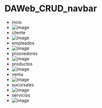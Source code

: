 # DAWeb_CRUD_navbar
- incio
- ![image](https://github.com/user-attachments/assets/67186524-6ac6-4eb8-9a1e-204f12fe6c59)
- cliente
- ![image](https://github.com/user-attachments/assets/a0829ee6-e249-4aec-b965-148cd906681c)
- empleados
- ![image](https://github.com/user-attachments/assets/7628fa0f-327b-4ff6-867f-eae3b5d5246c)
- proovedores
- ![image](https://github.com/user-attachments/assets/95b0c101-d647-445d-8885-4082f6223765)
- productos
- ![image](https://github.com/user-attachments/assets/4d79fe18-fb0a-4cd9-a378-640b896d0841)
- venta
- ![image](https://github.com/user-attachments/assets/bc928b97-6c28-48d5-a6fa-b5025dc49ae8)
- sucursales
- ![image](https://github.com/user-attachments/assets/127f6e09-f6ef-4295-aa30-3d3500dcbfcc)
- servicios
- ![image](https://github.com/user-attachments/assets/29d477d1-95bc-4149-8b9b-3ccc8e82da25)






